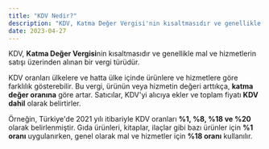 ```yaml
---
title: "KDV Nedir?"
description: "KDV, Katma Değer Vergisi'nin kısaltmasıdır ve genellikle mal ve hizmetlerin satışı üzerinden alınan bir vergi türüdür."
date: 2023-04-27
---
```


KDV, **Katma Değer Vergisi**nin kısaltmasıdır ve genellikle mal ve hizmetlerin satışı üzerinden alınan bir vergi
türüdür.

KDV oranları ülkelere ve hatta ülke içinde ürünlere ve hizmetlere göre farklılık gösterebilir. Bu vergi, ürünün veya
hizmetin değeri arttıkça, **katma değer oranına** göre artar. Satıcılar, KDV'yi alıcıya ekler ve toplam fiyatı **KDV
dahil** olarak belirtirler.

Örneğin, Türkiye'de 2021 yılı itibariyle KDV oranları **%1, %8, %18 ve %20** olarak belirlenmiştir. Gıda ürünleri,
kitaplar, ilaçlar gibi bazı ürünler için **%1 oranı** uygulanırken, genel olarak mal ve hizmetler için **%18 oranı**
kullanılır.
